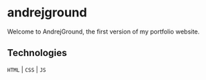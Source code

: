 # andrejground

Welcome to AndrejGround, the first version of my portfolio website.

## Technologies

`HTML` | `CSS` | `JS`
